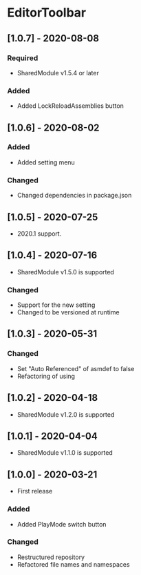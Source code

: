 # EditorToolbar

## [1.0.7] - 2020-08-08

### Required
- SharedModule v1.5.4 or later

### Added
- Added LockReloadAssemblies button

## [1.0.6] - 2020-08-02

### Added
- Added setting menu

### Changed
- Changed dependencies in package.json

## [1.0.5] - 2020-07-25
- 2020.1 support.

## [1.0.4] - 2020-07-16
- SharedModule v1.5.0 is supported

### Changed
- Support for the new setting
- Changed to be versioned at runtime

## [1.0.3] - 2020-05-31

### Changed
- Set "Auto Referenced" of asmdef to false
- Refactoring of using

## [1.0.2] - 2020-04-18
- SharedModule v1.2.0 is supported

## [1.0.1] - 2020-04-04
- SharedModule v1.1.0 is supported

## [1.0.0] - 2020-03-21
- First release

### Added
- Added PlayMode switch button

### Changed
- Restructured repository
- Refactored file names and namespaces